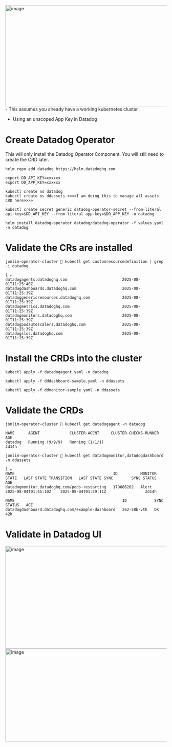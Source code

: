 <img width="1628" height="315" alt="image" src="https://github.com/user-attachments/assets/b858764e-aa73-45d1-a7fa-17216ac3d051" />- This assumes you already have a working kubernetes cluster
- Using an unscoped App Key in Datadog

# Create Datadog Operator
This will only install the Datadog Operator Component. You will still need to create the CRD later.
```
helm repo add datadog https://helm.datadoghq.com
```
```
export DD_API_KEY=xxxxxx
export DD_APP_KEY=xxxxxx

kubectl create ns datadog
kubectl create ns ddassets <<<<I am doing this to manage all assets CRD here>>>>

kubectl create secret generic datadog-operator-secret --from-literal api-key=$DD_API_KEY --from-literal app-key=$DD_APP_KEY -n datadog
```
```
helm install datadog-operator datadog/datadog-operator -f values.yaml -n datadog
```

# Validate the CRs are installed
```
jonlim-operator-cluster 👾 kubectl get customresourcedefinition | grep  -i datadog   
                                                                                                                                                                             1 ↵
datadogagents.datadoghq.com                        2025-08-01T11:25:40Z
datadogdashboards.datadoghq.com                    2025-08-01T11:25:39Z
datadoggenericresources.datadoghq.com              2025-08-01T11:25:39Z
datadogmetrics.datadoghq.com                       2025-08-01T11:25:39Z
datadogmonitors.datadoghq.com                      2025-08-01T11:25:39Z
datadogpodautoscalers.datadoghq.com                2025-08-01T11:25:39Z
datadogslos.datadoghq.com                          2025-08-01T11:25:39Z
```

# Install the CRDs into the cluster
```
kubectl apply -f datadogagent.yaml -n datadog

kubectl apply -f dddashboard-sample.yaml -n ddassets

kubectl apply -f ddmonitor-sample.yaml -n ddassets
```

# Validate the CRDs
```
jonlim-operator-cluster 👾 kubectl get datadogagent -n datadog

NAME      AGENT             CLUSTER-AGENT     CLUSTER-CHECKS-RUNNER   AGE
datadog   Running (9/9/9)   Running (1/1/1)                           2d14h

jonlim-operator-cluster 👾 kubectl get datadogmonitor,datadogdashboard -n ddassets
                                                                                                                                                                               1 ↵
NAME                                           ID          MONITOR STATE   LAST STATE TRANSITION   LAST STATE SYNC        SYNC STATUS   AGE
datadogmonitor.datadoghq.com/pods-restarting   179686202   Alert           2025-08-04T01:45:10Z    2025-08-04T01:49:11Z                 2d14h

NAME                                               ID            SYNC STATUS   AGE
datadogdashboard.datadoghq.com/example-dashboard   z62-58b-vth   OK            42h
```

# Validate in Datadog UI
<img width="1628" height="320" alt="image" src="https://github.com/user-attachments/assets/dd713480-3fda-4984-8735-cb961b24fbeb" />

<img width="1636" height="289" alt="image" src="https://github.com/user-attachments/assets/0dc27de3-01fd-4cb5-884d-49a92b7e08e5" />



